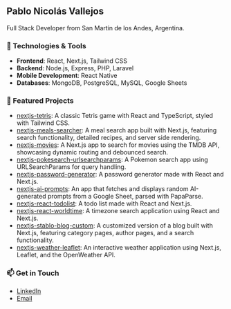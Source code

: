 ## Pablo Nicolás Vallejos

Full Stack Developer from San Martín de los Andes, Argentina.

### 🔧 Technologies & Tools
- **Frontend**: React, Next.js, Tailwind CSS
- **Backend**: Node.js, Express, PHP, Laravel
- **Mobile Development**: React Native
- **Databases**: MongoDB, PostgreSQL, MySQL, Google Sheets

### 🌟 Featured Projects
- [nextjs-tetris](https://github.com/pnvdev/nextjs-tetris): A classic Tetris game with React and TypeScript, styled with Tailwind CSS.
- [nextjs-meals-searcher](https://github.com/pnvdev/nextjs-meals-searcher): A meal search app built with Next.js, featuring search functionality, detailed recipes, and server side rendering.
- [nextjs-movies](https://github.com/pnvdev/nextjs-movies): A Next.js app to search for movies using the TMDB API, showcasing dynamic routing and debounced search.
- [nextjs-pokesearch-urlsearchparams](https://github.com/pnvdev/nextjs-pokesearch-urlsearchparams): A Pokemon search app using URLSearchParams for query handling.
- [nextjs-password-generator](https://github.com/pnvdev/nextjs-password-generator): A password generator made with React and Next.js.
- [nextjs-ai-prompts](https://github.com/pnvdev/nextjs-ai-prompts): An app that fetches and displays random AI-generated prompts from a Google Sheet, parsed with PapaParse.
- [nextjs-react-todolist](https://github.com/pnvdev/nextjs-react-todolist): A todo list made with React and Next.js.
- [nextjs-react-worldtime](https://github.com/pnvdev/nextjs-react-worldtime): A timezone search application using React and Next.js.
- [nextjs-stablo-blog-custom](https://github.com/pnvdev/nextjs-stablo-blog-custom): A customized version of a blog built with Next.js, featuring category pages, author pages, and a search functionality.
- [nextjs-weather-leaflet](https://github.com/pnvdev/nextjs-weather-leaflet): An interactive weather application using Next.js, Leaflet, and the OpenWeather API.


### 📫 Get in Touch
- [LinkedIn](https://www.linkedin.com/in/pablonicolasvallejos)
- [Email](mailto:paulvallejos@gmail.com)


